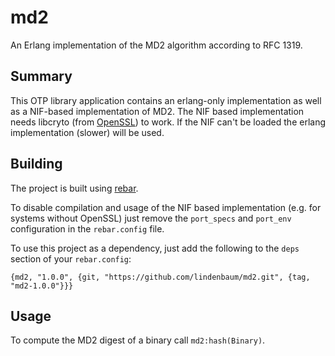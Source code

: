 md2
===

An Erlang implementation of the MD2 algorithm according to RFC 1319.

Summary
-------

This OTP library application contains an erlang-only implementation as
well as a NIF-based implementation of MD2. The NIF based implementation
needs libcryto (from [OpenSSL](http://www.openssl.org/)) to work. If
the NIF can't be loaded the erlang implementation (slower) will be used.

Building
--------

The project is built using [rebar](https://github.com/basho/rebar).

To disable compilation and usage of the NIF based implementation (e.g.
for systems without OpenSSL) just remove the `port_specs` and `port_env`
configuration in the `rebar.config` file.

To use this project as a dependency, just add the following to the `deps`
section of your `rebar.config`:

`{md2, "1.0.0", {git, "https://github.com/lindenbaum/md2.git", {tag, "md2-1.0.0"}}}`

Usage
-----

To compute the MD2 digest of a binary call `md2:hash(Binary)`.
